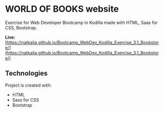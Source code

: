# WORLD OF BOOKS website
Exercise for Web Developer Bootcamp in Kodilla made with HTML, Saas for CSS, Bootstrap.

**Live:** [https://natkalia.github.io/Bootcamp_WebDev_Kodilla_Exercise_3.1_Bookstore/](https://natkalia.github.io/Bootcamp_WebDev_Kodilla_Exercise_3.1_Bookstore/)
	
## Technologies
Project is created with:
* HTML
* Sass for CSS
* Bootstrap
 